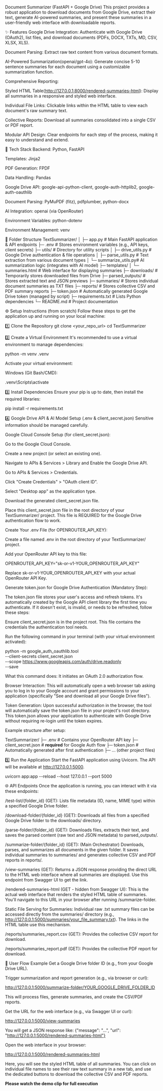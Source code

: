 Document Summarizer (FastAPI + Google Drive)
This project provides a robust application to download documents from Google Drive, extract their text, generate AI-powered summaries, and present these summaries in a user-friendly web interface with downloadable reports.

✨ Features
Google Drive Integration: Authenticate with Google Drive (OAuth2), list files, and download documents (PDFs, DOCX, TXTs, MD, CSV, XLSX, XLS).

Document Parsing: Extract raw text content from various document formats.

AI-Powered Summarization(openai/gpt-4o): Generate concise 5-10 sentence summaries for each document using a customizable summarization function.

Comprehensive Reporting:

Styled HTML Table(http://127.0.0.1:8000/rendered-summaries-html): Display all summaries in a responsive and styled web interface.

Individual File Links: Clickable links within the HTML table to view each document's raw summary text.

Collective Reports: Download all summaries consolidated into a single CSV or PDF report.

Modular API Design: Clear endpoints for each step of the process, making it easy to understand and extend.

🚀 Tech Stack
Backend: Python, FastAPI

Templates: Jinja2

PDF Generation: FPDF

Data Handling: Pandas

Google Drive API: google-api-python-client, google-auth-httplib2, google-auth-oauthlib

Document Parsing: PyMuPDF (fitz), pdfplumber, python-docx

AI Integration: openai (via OpenRouter)

Environment Variables: python-dotenv

Environment Management: venv

📁 Folder Structure
TextSummarizer/
│
├─ app.py                # Main FastAPI application & API endpoints
├─ .env                  # Stores environment variables (e.g., API keys, client secrets)
├─ utils/                # Directory for utility scripts
│   ├─ drive_utils.py    # Google Drive authentication & file operations
│   ├─ parse_utils.py    # Text extraction from various document types
│   └─ summarize_utils.py# AI summarization logic (integrates with AI model)
├─ templates/
│   └─ summaries.html    # Web interface for displaying summaries
├─ downloads/            # Temporarily stores downloaded files from Drive
├─ parsed_outputs/       # Stores extracted text and JSON previews
├─ summaries/            # Stores individual document summaries as TXT files
├─ reports/              # Stores collective CSV and PDF summary reports
├─ token.json            # Automatically generated Google Drive token (managed by script)
├─ requirements.txt      # Lists Python dependencies
└─ README.md             # Project documentation

⚙️ Setup Instructions (from scratch)
Follow these steps to get the application up and running on your local machine:

1️⃣ Clone the Repository
git clone <your_repo_url>
cd TextSummarizer

2️⃣ Create a Virtual Environment
It's recommended to use a virtual environment to manage dependencies:

python -m venv .venv

Activate your virtual environment:

Windows (Git Bash/CMD):

.venv\Scripts\activate


3️⃣ Install Dependencies
Ensure your pip is up to date, then install the required libraries:

pip install -r requirements.txt


4️⃣ Google Drive API & AI Model Setup (.env & client_secret.json)
Sensitive information should be managed carefully.

Google Cloud Console Setup (for client_secret.json):

Go to the Google Cloud Console.

Create a new project (or select an existing one).

Navigate to APIs & Services > Library and Enable the Google Drive API.

Go to APIs & Services > Credentials.

Click "Create Credentials" > "OAuth client ID".

Select "Desktop app" as the application type.

Download the generated client_secret.json file.

Place this client_secret.json file in the root directory of your TextSummarizer/ project. This file is REQUIRED for the Google Drive authentication flow to work.

Create Your .env File (for OPENROUTER_API_KEY):

Create a file named .env in the root directory of your TextSummarizer/ project.

Add your OpenRouter API key to this file:

OPENROUTER_API_KEY="sk-or-v1-YOUR_OPENROUTER_API_KEY"

Replace sk-or-v1-YOUR_OPENROUTER_API_KEY with your actual OpenRouter API Key.

Generate token.json for Google Drive Authentication (Mandatory Step):

The token.json file stores your user's access and refresh tokens. It's automatically created by the Google API client library the first time you authenticate. If it doesn't exist, is invalid, or needs to be refreshed, follow these steps:

Ensure client_secret.json is in the project root. This file contains the credentials the authentication tool needs.

Run the following command in your terminal (with your virtual environment activated):

python -m google_auth_oauthlib.tool \
  --client-secrets client_secret.json \
  --scope https://www.googleapis.com/auth/drive.readonly \
  --save

What this command does: It initiates an OAuth 2.0 authorization flow.

Browser Interaction: This will automatically open a web browser tab asking you to log in to your Google account and grant permissions to your application (specifically "See and download all your Google Drive files").

Token Generation: Upon successful authorization in the browser, the tool will automatically save the token.json file in your project's root directory. This token.json allows your application to authenticate with Google Drive without requiring re-login until the token expires.

Example structure after setup:

TextSummarizer/
├─ .env                  # Contains your OpenRouter API key
├─ client_secret.json    # **required** for Google Auth flow
├─ token.json            # Automatically generated after first authentication
├─ ... (other project files)


5️⃣ Run the Application
Start the FastAPI application using Uvicorn. The API will be available at http://127.0.0.1:5000.

uvicorn app:app --reload --host 127.0.0.1 --port 5000

🌐 API Endpoints
Once the application is running, you can interact with it via these endpoints:

/test-list/{folder_id} (GET): Lists file metadata (ID, name, MIME type) within a specified Google Drive folder.

/download-folder/{folder_id} (GET): Downloads all files from a specified Google Drive folder to the downloads/ directory.

/parse-folder/{folder_id} (GET): Downloads files, extracts their text, and saves the parsed content (raw text and JSON metadata) to parsed_outputs/.

/summarize-folder/{folder_id} (GET): (Main Orchestrator) Downloads, parses, and summarizes all documents in the given folder. It saves individual summaries to summaries/ and generates collective CSV and PDF reports in reports/.

/view-summaries (GET): Returns a JSON response providing the direct URL to the HTML web interface where all summaries are displayed. Use this endpoint from Swagger UI to get the link.

/rendered-summaries-html (GET - hidden from Swagger UI): This is the actual web interface that renders the styled HTML table of summaries. You'll navigate to this URL in your browser after running /summarize-folder.

Static File Serving for Summaries: Individual raw .txt summary files can be accessed directly from the summaries/ directory (e.g., http://127.0.0.1:5000/summaries/your_file_summary.txt). The links in the HTML table use this mechanism.

/reports/summaries_report.csv (GET): Provides the collective CSV report for download.

/reports/summaries_report.pdf (GET): Provides the collective PDF report for download.

🚶 User Flow Example
Get a Google Drive folder ID (e.g., from your Google Drive URL).

Trigger summarization and report generation (e.g., via browser or curl):

http://127.0.0.1:5000/summarize-folder/YOUR_GOOGLE_DRIVE_FOLDER_ID

This will process files, generate summaries, and create the CSV/PDF reports.

Get the URL for the web interface (e.g., via Swagger UI or curl):

http://127.0.0.1:5000/view-summaries

You will get a JSON response like: {"message": "...", "url": "http://127.0.0.1:5000/rendered-summaries-html"}

Open the web interface in your browser:

http://127.0.0.1:5000/rendered-summaries-html

Here, you will see the styled HTML table of all summaries. You can click on individual file names to see their raw text summary in a new tab, and use the dedicated buttons to download the collective CSV and PDF reports.

**Please watch the demo clip for full execution**